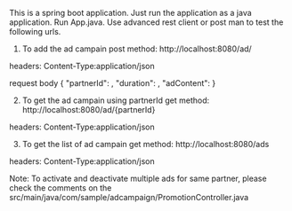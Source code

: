 This is a spring boot application. Just run the application as a java application. Run App.java.
Use advanced rest client or post man to test the following urls.

1.  To add the ad campain
post method: 
http://localhost:8080/ad/

headers:
Content-Type:application/json

request body
{
 "partnerId": <enter a unique integer value>,
 "duration": <enter number of minutes>,
 "adContent": <place any text>
}

2. To get the ad campain using partnerId
get method:
http://localhost:8080/ad/{partnerId}

headers:
Content-Type:application/json

3. To get the list of ad campain 
get method:
http://localhost:8080/ads

headers:
Content-Type:application/json



Note: To activate and deactivate multiple ads for same partner, please check the comments on the src/main/java/com/sample/adcampaign/PromotionController.java
